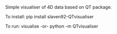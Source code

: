 Simple visualiser of 4D data based on QT package.


To install:
pip install slaven92-QTvisualiser

To run:
visualise
-or-
python -m QTvisualiser